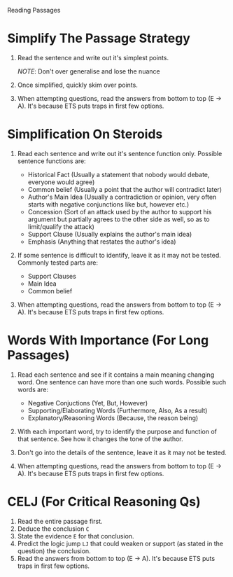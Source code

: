 Reading Passages

# Simplify The Passage Strategy
1. Read the sentence and write out it's simplest points.
    
   *NOTE*: Don't over generalise and lose the nuance
4. Once simplified, quickly skim over points.
5. When attempting questions, read the answers from bottom to top (E -> A). It's because ETS puts traps in first few options.

# Simplification On Steroids
1. Read each sentence and write out it's sentence function only. Possible sentence functions are:

   - Historical Fact (Usually a statement that nobody would debate, everyone would agree)
   - Common belief (Usually a point that the author will contradict later)
   - Author's Main Idea (Usually a contradiction or opinion, very often starts with negative conjunctions like but, however etc.)
   - Concession (Sort of an attack used by the author to support his argument but partially agrees to the other side as well, so as to limit/qualify the attack)
   - Support Clause (Usually explains the author's main idea)
   - Emphasis (Anything that restates the author's idea)

3. If some sentence is difficult to identify, leave it as it may not be tested. Commonly tested parts are:
   
   - Support Clauses
   - Main Idea
   - Common belief

4. When attempting questions, read the answers from bottom to top (E -> A). It's because ETS puts traps in first few options.

# Words With Importance (For Long Passages)
1. Read each sentence and see if it contains a main meaning changing word. One sentence can have more than one such words. Possible such words are:

   - Negative Conjuctions (Yet, But, However)
   - Supporting/Elaborating Words (Furthermore, Also, As a result)
   - Explanatory/Reasoning Words (Because, the reason being)
   
3. With each important word, try to identify the purpose and function of that sentence. See how it changes the tone of the author. 
4. Don't go into the details of the sentence, leave it as it may not be tested.
5. When attempting questions, read the answers from bottom to top (E -> A). It's because ETS puts traps in first few options.

# CELJ (For Critical Reasoning Qs)
1. Read the entire passage first.
2. Deduce the conclusion `C`
3. State the evidence `E` for that conclusion.
4. Predict the logic jump `LJ` that could weaken or support (as stated in the question) the conclusion.
5. Read the answers from bottom to top (E -> A). It's because ETS puts traps in first few options.
